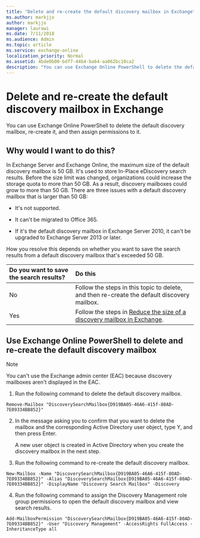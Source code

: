 ```yaml
---
title: "Delete and re-create the default discovery mailbox in Exchange"
ms.author: markjjo
author: markjjo
manager: laurawi
ms.date: 7/11/2018
ms.audience: Admin
ms.topic: article
ms.service: exchange-online
localization_priority: Normal
ms.assetid: 4bde0b00-bdf7-44b4-ba64-aa062bc10ca2
description: "You can use Exchange Online PowerShell to delete the default discovery mailbox, re-create it, and then assign permissions to it."
---
```


# Delete and re-create the default discovery mailbox in Exchange

You can use Exchange Online PowerShell to delete the default discovery mailbox, re-create it, and then assign permissions to it.
  
## Why would I want to do this?

In Exchange Server and Exchange Online, the maximum size of the default discovery mailbox is 50 GB. It's used to store In-Place eDiscovery search results. Before the size limit was changed, organizations could increase the storage quota to more than 50 GB. As a result, discovery mailboxes could grow to more than 50 GB. There are three issues with a default discovery mailbox that is larger than 50 GB:
  
- It's not supported.
    
- It can't be migrated to Office 365.
    
- If it's the default discovery mailbox in Exchange Server 2010, it can't be upgraded to Exchange Server 2013 or later.
    
How you resolve this depends on whether you want to save the search results from a default discovery mailbox that's exceeded 50 GB. 
  
|**Do you want to save the search results?**|**Do this**|
|:-----|:-----|
|No|Follow the steps in this topic to delete, and then re-create the default discovery mailbox.|
|Yes|Follow the steps in [Reduce the size of a discovery mailbox in Exchange](reduce-discovery-mailbox-size.md).|
   
## Use Exchange Online PowerShell to delete and re-create the default discovery mailbox

> [!NOTE]
> You can't use the Exchange admin center (EAC) because discovery mailboxes aren't displayed in the EAC. 
  
1. Run the following command to delete the default discovery mailbox.
    
  ```
  Remove-Mailbox "DiscoverySearchMailbox{D919BA05-46A6-415f-80AD-7E09334BB852}"
  ```

2. In the message asking you to confirm that you want to delete the mailbox and the corresponding Active Directory user object, type Y, and then press Enter.
    
    A new user object is created in Active Directory when you create the discovery mailbox in the next step.
    
3. Run the following command to re-create the default discovery mailbox.
    
  ```
  New-Mailbox -Name "DiscoverySearchMailbox{D919BA05-46A6-415f-80AD-7E09334BB852}" -Alias "DiscoverySearchMailbox{D919BA05-46A6-415f-80AD-7E09334BB852}" -DisplayName "Discovery Search Mailbox" -Discovery
  ```

4. Run the following command to assign the Discovery Management role group permissions to open the default discovery mailbox and view search results.
    
  ```
  Add-MailboxPermission "DiscoverySearchMailbox{D919BA05-46A6-415f-80AD-7E09334BB852}" -User "Discovery Management" -AccessRights FullAccess -InheritanceType all
  ```


